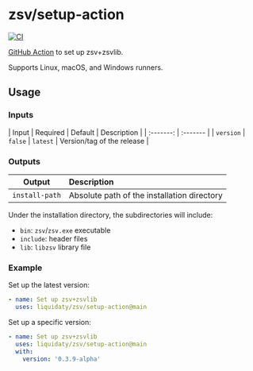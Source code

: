 # zsv/setup-action

[![CI](https://github.com/liquidaty/zsv/actions/workflows/setup-action.yml/badge.svg?branch=main)](https://github.com/liquidaty/zsv/actions/workflows/setup-action.yml)

[GitHub Action](https://docs.github.com/en/actions) to set up zsv+zsvlib.

Supports Linux, macOS, and Windows runners.

## Usage

### Inputs

|   Input   | Required | Default  | Description                |
| :-------: | :------- |
| `version` | `false`  | `latest` | Version/tag of the release |

### Outputs

|     Output     | Description                                 |
| :------------: | :------------------------------------------ |
| `install-path` | Absolute path of the installation directory |

Under the installation directory, the subdirectories will include:

- `bin`: `zsv`/`zsv.exe` executable
- `include`: header files
- `lib`: `libzsv` library file

### Example

Set up the latest version:

```yml
- name: Set up zsv+zsvlib
  uses: liquidaty/zsv/setup-action@main
```

Set up a specific version:

```yml
- name: Set up zsv+zsvlib
  uses: liquidaty/zsv/setup-action@main
  with:
    version: '0.3.9-alpha'
```
